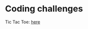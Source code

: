 # Coding challenges

Tic Tac Toe: [here](https://lachy-dauth.github.io/Coding-Challenges/Tic-Tac-Toe/)